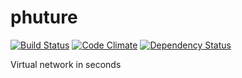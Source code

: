 phuture
=======
[![Build Status](https://travis-ci.org/trema/phuture.png?branch=develop)](https://travis-ci.org/trema/phuture)
[![Code Climate](https://codeclimate.com/github/trema/phuture.png)](https://codeclimate.com/github/trema/phuture)
[![Dependency Status](https://gemnasium.com/trema/phuture.png)](https://gemnasium.com/trema/phuture)

Virtual network in seconds
